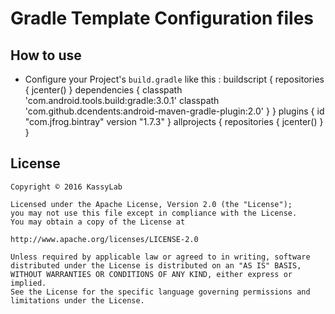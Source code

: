 # Gradle Template Configuration files

## How to use

- Configure your Project's `build.gradle` like this :
		buildscript {
		    repositories {
			jcenter()
		    }
		    dependencies {
			classpath 'com.android.tools.build:gradle:3.0.1'
			classpath 'com.github.dcendents:android-maven-gradle-plugin:2.0'
		    }
		}
		plugins {
		    id "com.jfrog.bintray" version "1.7.3"
		}
		allprojects {
		    repositories {
			jcenter()
		    }
		}

## License

	Copyright © 2016 KassyLab

	Licensed under the Apache License, Version 2.0 (the "License");
	you may not use this file except in compliance with the License.
	You may obtain a copy of the License at

	http://www.apache.org/licenses/LICENSE-2.0

	Unless required by applicable law or agreed to in writing, software
	distributed under the License is distributed on an "AS IS" BASIS,
	WITHOUT WARRANTIES OR CONDITIONS OF ANY KIND, either express or 
	implied.
	See the License for the specific language governing permissions and
	limitations under the License.
